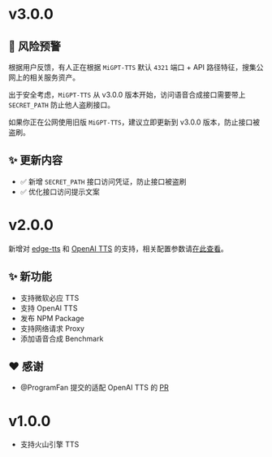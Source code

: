 # v3.0.0

## 🚨 风险预警

根据用户反馈，有人正在根据  `MiGPT-TTS` 默认 `4321` 端口 + API 路径特征，搜集公网上的相关服务资产。

出于安全考虑，`MiGPT-TTS` 从 v3.0.0 版本开始，访问语音合成接口需要带上 `SECRET_PATH` 防止他人盗刷接口。

如果你正在公网使用旧版 `MiGPT-TTS`，建议立即更新到 v3.0.0 版本，防止接口被盗刷。

## ✨ 更新内容

- ✅ 新增 `SECRET_PATH` 接口访问凭证，防止接口被盗刷
- ✅ 优化接口访问提示文案

# v2.0.0

新增对 [edge-tts](https://github.com/rany2/edge-tts) 和 [OpenAI TTS](https://platform.openai.com/docs/guides/text-to-speech) 的支持，相关配置参数请[在此查看](https://github.com/idootop/mi-gpt-tts/blob/main/docs/settings.md)。

## ✨ 新功能

- 支持微软必应 TTS
- 支持 OpenAI TTS
- 发布 NPM Package
- 支持网络请求 Proxy
- 添加语音合成 Benchmark

## ❤️ 感谢

- @ProgramFan 提交的适配 OpenAI TTS 的 [PR](https://github.com/idootop/mi-gpt-tts/pull/5)

# v1.0.0

- 支持火山引擎 TTS
